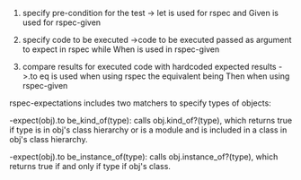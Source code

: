 1. specify pre-condition for the test
  -> let is used for rspec and Given is used for rspec-given

2. specify code to be executed
  ->code to be executed passed as argument to expect in rspec while
    When is used in rspec-given  
3. compare results for executed code with hardcoded expected results
  ->.to eq is used when using rspec the equivalent being Then when using rspec-given

rspec-expectations includes two matchers to specify types of objects:

  -expect(obj).to be_kind_of(type): calls obj.kind_of?(type),   which returns true if type is in obj's class hierarchy or is a module and is included in a class in obj's class hierarchy.

  -expect(obj).to be_instance_of(type): calls obj.instance_of?(type), which returns true if and only if type if obj's class.

